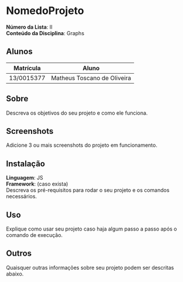 # NomedoProjeto

**Número da Lista**: II<br>
**Conteúdo da Disciplina**: Graphs<br>

## Alunos
|Matrícula | Aluno |
| -- | -- |
| 13/0015377  |  Matheus Toscano de Oliveira |

## Sobre 
Descreva os objetivos do seu projeto e como ele funciona. 

## Screenshots
Adicione 3 ou mais screenshots do projeto em funcionamento.

## Instalação 
**Linguagem**: JS<br>
**Framework**: (caso exista)<br>
Descreva os pré-requisitos para rodar o seu projeto e os comandos necessários.

## Uso 
Explique como usar seu projeto caso haja algum passo a passo após o comando de execução.

## Outros 
Quaisquer outras informações sobre seu projeto podem ser descritas abaixo.




